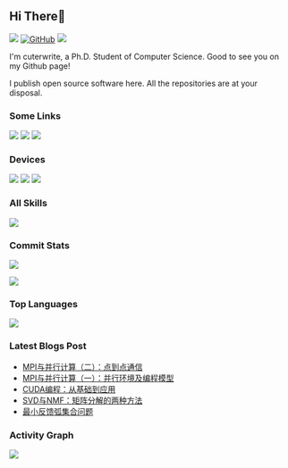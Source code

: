 ## Hi There👋

![](https://img.shields.io/github/stars/PKUcoldkeyboard?theme=social&color=181717&labelColor=282c34&logo=github) 
[![GitHub](https://img.shields.io/badge/dynamic/json?url=https%3A%2F%2Fapi.swo.moe%2Fstats%2Fgithub%2FPKUcoldkeyboard&query=count&color=181717&label=GitHub&labelColor=282c34&logo=github&suffix=+follows&cacheSeconds=3600)](https://github.com/PKUcoldkeyboard)
![](https://komarev.com/ghpvc/?username=pkucoldkeyboard&label=Profile%20views&color=0e75b6&style=flat)

I'm cuterwrite, a Ph.D. Student of Computer Science. Good to see you on my Github page!

I publish open source software here. All the repositories are at your disposal.

###   Some Links

[![](https://img.shields.io/badge/My%20Website-black?style=flat-square&logo=vercel&logoColor=white)](https://cuterwrite.top/)
[![](https://img.shields.io/badge/Github-black?style=flat-square&logo=github&logoColor=white)](https://github.com/PKUcoldkeyboard/)
[![](https://img.shields.io/badge/ZhiHu-black?style=flat-square&logo=zhihu&logoColor=white)](https://www.zhihu.com/people/kong-tiao-cheng-tai-lang-30-57)

###   Devices

[![](https://img.shields.io/badge/-Magicbook-black?style=flat-square&logo=huawei)](https://cuterwrite.top/)
[![](https://img.shields.io/badge/-iPhone%2014%20-black?style=flat-square&logo=apple)](https://www.apple.com/iphone-14/)
[![](https://img.shields.io/badge/Desktop%20Computer-black?style=flat-square&logo=microsoft&logoColor=white)](https://www.microsoft.com/)


###   All Skills

![](https://skillicons.dev/icons?perline=15&i=github,gitlab,git,stackoverflow,vscode,idea,js,html,css,c,nodejs,python,java,vue,spring,maven,mongo,redis,mysql,md,linux,bash,docker,kubernetes,nginx,jenkins,tensorflow,pytorch,golang,flutter,cs,cpp,cmake,d3,dart,discord,bots,dotnet,githubactions,gradle,graphql,kafka,latex,php,postman)


###   Commit Stats

![](https://github-readme-stats.vercel.app/api?username=PKUcoldkeyboard&count_private=true&show_icons=true&theme=radical&show_owner=true)

![](https://github-profile-trophy.vercel.app/?username=PKUcoldkeyboard&theme=radical&row=1)

###   Top Languages

![](https://github-readme-stats.vercel.app/api/top-langs/?username=PKUcoldkeyboard&layout=compact&theme=radical)

###   Latest Blogs Post
<!-- BLOG-POST-LIST:START -->
- [MPI与并行计算（二）：点到点通信](https://cuterwrite.top/p/mpi-tutorial/2/)
- [MPI与并行计算（一）：并行环境及编程模型](https://cuterwrite.top/p/mpi-tutorial/1/)
- [CUDA编程：从基础到应用](https://cuterwrite.top/p/cuda-tutorial/)
- [SVD与NMF：矩阵分解的两种方法](https://cuterwrite.top/p/matrix-factorization/)
- [最小反馈弧集合问题](https://cuterwrite.top/p/fas/)
<!-- BLOG-POST-LIST:END -->


###   Activity Graph

![](https://github-readme-activity-graph.cyclic.app/graph?username=PKUcoldkeyboard&bg_color=1c1917&color=ffffff&line=216E39&point=32C15F&area_color=1c1917&area=true&hide_border=true&custom_title=GitHub%20Commits%20Graph)
